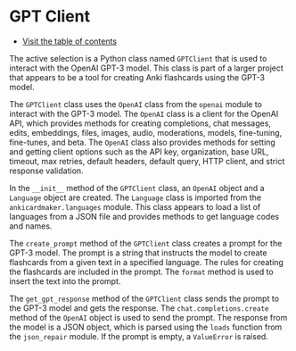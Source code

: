 # GPT Client

- [Visit the table of contents](README.md)

The active selection is a Python class named `GPTClient` that is used to interact with the OpenAI GPT-3 model. This class is part of a larger project that appears to be a tool for creating Anki flashcards using the GPT-3 model.

The `GPTClient` class uses the `OpenAI` class from the `openai` module to interact with the GPT-3 model. The `OpenAI` class is a client for the OpenAI API, which provides methods for creating completions, chat messages, edits, embeddings, files, images, audio, moderations, models, fine-tuning, fine-tunes, and beta. The `OpenAI` class also provides methods for setting and getting client options such as the API key, organization, base URL, timeout, max retries, default headers, default query, HTTP client, and strict response validation.

In the `__init__` method of the `GPTClient` class, an `OpenAI` object and a `Language` object are created. The `Language` class is imported from the `ankicardmaker.languages` module. This class appears to load a list of languages from a JSON file and provides methods to get language codes and names.

The `create_prompt` method of the `GPTClient` class creates a prompt for the GPT-3 model. The prompt is a string that instructs the model to create flashcards from a given text in a specified language. The rules for creating the flashcards are included in the prompt. The `format` method is used to insert the text into the prompt.

The `get_gpt_response` method of the `GPTClient` class sends the prompt to the GPT-3 model and gets the response. The `chat.completions.create` method of the `OpenAI` object is used to send the prompt. The response from the model is a JSON object, which is parsed using the `loads` function from the `json_repair` module. If the prompt is empty, a `ValueError` is raised.
